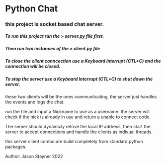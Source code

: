 # Python Chat
### this project is socket based chat server.

##### To run this project run the  > server.py file first. 

##### Then run two instances of the > client.py file 

##### To close the client conncection use a Keyboard Interrupt (CTL+C) and the connection will be closed.

##### To stop the server use a Keyboard Interrupt (CTL+C) to shut down the server.

these two clients will be the ones communitcating, the server just handles the events and logs the chat.

run the file and input a Nickname to use as a username.
the server will check if the nick is already in use and return a unable to connect code.

The server should dynamicly retrive the local IP address, then start the server to accept connections and handle the clients as indivual threads.


this server client combo are build completely from standard python packages.

Author: Jason Stayner
2022
